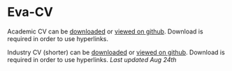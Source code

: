 # Eva-CV


Academic CV can be [downloaded](https://github.com/evaherbst/Eva-CV/raw/main/CV_Herbst_industry.pdf) or [viewed on github](https://github.com/evaherbst/Eva-CV/blob/main/CV_Herbst_academia.pdf). Download is required in order to use hyperlinks.

Industry CV (shorter) can be [downloaded](https://github.com/evaherbst/Eva-CV/raw/main/CV_Herbst_industry.pdf) or [viewed on github](https://github.com/evaherbst/Eva-CV/blob/main/CV_Herbst_industry.pdf). Download is required in order to use hyperlinks.
*Last updated Aug 24th*

